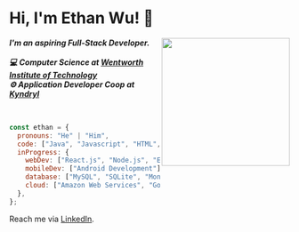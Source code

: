 
<h1>Hi, I'm Ethan Wu! 👋</h1>
<img align='right' src="https://c.tenor.com/bQCwwu0yF90AAAAi/developer-workstation.gif" height="230">
<p><strong><em>I'm an aspiring Full-Stack Developer.</br></br>
💻 Computer Science at <a href="https://www.wit.edu">Wentworth Institute of Technology</a></br>
⚙️ Application Developer Coop at <a href="https://www.kyndryl.com">Kyndryl</a></em></strong></p></br>


```javascript
const ethan = {
  pronouns: "He" | "Him",
  code: ["Java", "Javascript", "HTML", "CSS", "Python"],
  inProgress: {
    webDev: ["React.js", "Node.js", "Express.js"],
    mobileDev: ["Android Development"],
    database: ["MySQL", "SQLite", "MongoDB", "Firestore"],
    cloud: ["Amazon Web Services", "Google Cloud Platform"]
  },
};

```

<p>Reach me via <a href="https://www.linkedin.com/in/ethanwu13">LinkedIn</a>.</p>


<!-- - 👋 Hi, I’m @wue1atwit
- 👀 I’m interested in ...
- 🌱 I’m currently learning ...
- 💞️ I’m looking to collaborate on ...
- 📫 How to reach me ... -->


<!---
wue1atwit/wue1atwit is a ✨ special ✨ repository because its `README.md` (this file) appears on your GitHub profile.
You can click the Preview link to take a look at your changes.
--->
